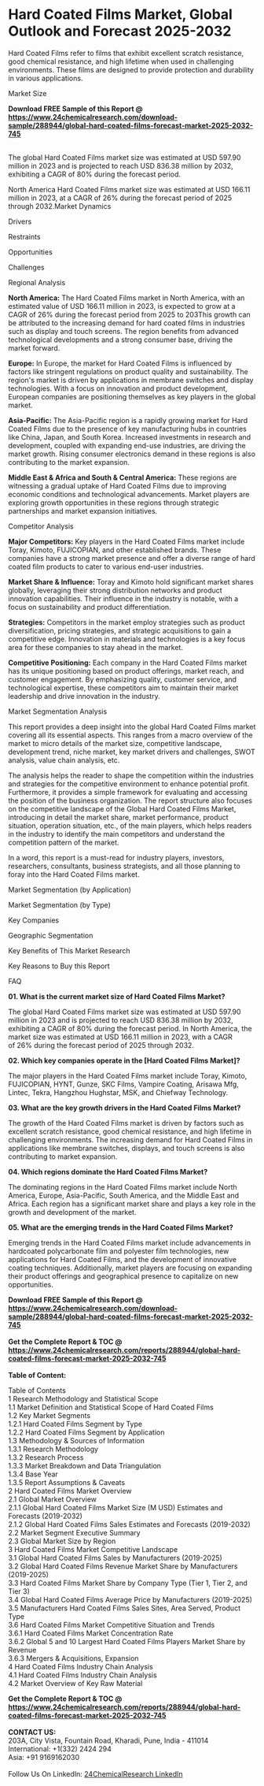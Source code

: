 <h1>Hard Coated Films Market, Global Outlook and Forecast 2025-2032</h1><p>Hard Coated Films refer to films that exhibit excellent scratch resistance, good chemical resistance, and high lifetime when used in challenging environments. These films are designed to provide protection and durability in various applications.</p><p>
Market Size</p><p>
</p><div><b>Download FREE Sample of this Report @ 
            <a href="https://www.24chemicalresearch.com/download-sample/288944/global-hard-coated-films-forecast-market-2025-2032-745">
            https://www.24chemicalresearch.com/download-sample/288944/global-hard-coated-films-forecast-market-2025-2032-745</a></b></div><br><p>The global Hard Coated Films market size was estimated at USD 597.90 million in 2023 and is projected to reach USD 836.38 million by 2032, exhibiting a CAGR of 80% during the forecast period.</p><p>
</p><p>North America Hard Coated Films market size was estimated at USD 166.11 million in 2023, at a CAGR of 26% during the forecast period of 2025 through 2032.Market Dynamics</p><p>
Drivers</p><p>
</p><p>
Restraints</p><p>
</p><p>
Opportunities</p><p>
</p><p>
Challenges</p><p>
</p><p>
Regional Analysis</p><p>
</p><p><strong>North America:</strong> The Hard Coated Films market in North America, with an estimated value of USD 166.11 million in 2023, is expected to grow at a CAGR of 26% during the forecast period from 2025 to 203This growth can be attributed to the increasing demand for hard coated films in industries such as display and touch screens. The region benefits from advanced technological developments and a strong consumer base, driving the market forward.</p><p>
</p><p><strong>Europe:</strong> In Europe, the market for Hard Coated Films is influenced by factors like stringent regulations on product quality and sustainability. The region's market is driven by applications in membrane switches and display technologies. With a focus on innovation and product development, European companies are positioning themselves as key players in the global market.</p><p>
</p><p><strong>Asia-Pacific:</strong> The Asia-Pacific region is a rapidly growing market for Hard Coated Films due to the presence of key manufacturing hubs in countries like China, Japan, and South Korea. Increased investments in research and development, coupled with expanding end-use industries, are driving the market growth. Rising consumer electronics demand in these regions is also contributing to the market expansion.</p><p>
</p><p><strong>Middle East &amp; Africa and South &amp; Central America:</strong> These regions are witnessing a gradual uptake of Hard Coated Films due to improving economic conditions and technological advancements. Market players are exploring growth opportunities in these regions through strategic partnerships and market expansion initiatives.</p><p>
Competitor Analysis</p><p>
</p><p><strong>Major Competitors:</strong> Key players in the Hard Coated Films market include Toray, Kimoto, FUJICOPIAN, and other established brands. These companies have a strong market presence and offer a diverse range of hard coated film products to cater to various end-user industries.</p><p>
</p><p><strong>Market Share &amp; Influence:</strong> Toray and Kimoto hold significant market shares globally, leveraging their strong distribution networks and product innovation capabilities. Their influence in the industry is notable, with a focus on sustainability and product differentiation.</p><p>
</p><p><strong>Strategies:</strong> Competitors in the market employ strategies such as product diversification, pricing strategies, and strategic acquisitions to gain a competitive edge. Innovation in materials and technologies is a key focus area for these companies to stay ahead in the market.</p><p>
</p><p><strong>Competitive Positioning:</strong> Each company in the Hard Coated Films market has its unique positioning based on product offerings, market reach, and customer engagement. By emphasizing quality, customer service, and technological expertise, these competitors aim to maintain their market leadership and drive innovation in the industry.</p><p>
Market Segmentation Analysis</p><p>
</p><p>This report provides a deep insight into the global Hard Coated Films market covering all its essential aspects. This ranges from a macro overview of the market to micro details of the market size, competitive landscape, development trend, niche market, key market drivers and challenges, SWOT analysis, value chain analysis, etc.</p><p>
</p><p>The analysis helps the reader to shape the competition within the industries and strategies for the competitive environment to enhance potential profit. Furthermore, it provides a simple framework for evaluating and accessing the position of the business organization. The report structure also focuses on the competitive landscape of the Global Hard Coated Films Market, introducing in detail the market share, market performance, product situation, operation situation, etc., of the main players, which helps readers in the industry to identify the main competitors and understand the competition pattern of the market.</p><p>
</p><p>In a word, this report is a must-read for industry players, investors, researchers, consultants, business strategists, and all those planning to foray into the Hard Coated Films market.</p><p>
Market Segmentation (by Application)</p><p>
</p><p>
Market Segmentation (by Type)</p><p>
</p><p>
Key Companies</p><p>
</p><p>
Geographic Segmentation</p><p>
</p><p>
Key Benefits of This Market Research</p><p>
</p><p>
Key Reasons to Buy this Report</p><p>
</p><p>
FAQ </p><p>
<strong>01. What is the current market size of Hard Coated Films Market?</strong></p><p>
</p><p>The global Hard Coated Films market size was estimated at USD 597.90 million in 2023 and is projected to reach USD 836.38 million by 2032, exhibiting a CAGR of 80% during the forecast period. In North America, the market size was estimated at USD 166.11 million in 2023, with a CAGR of 26% during the forecast period of 2025 through 2032.</p><p>
<strong>02. Which key companies operate in the [Hard Coated Films Market]?</strong></p><p>
</p><p>The major players in the Hard Coated Films market include Toray, Kimoto, FUJICOPIAN, HYNT, Gunze, SKC Films, Vampire Coating, Arisawa Mfg, Lintec, Tekra, Hangzhou Hughstar, MSK, and Chiefway Technology.</p><p>
<strong>03. What are the key growth drivers in the Hard Coated Films Market?</strong></p><p>
</p><p>The growth of the Hard Coated Films market is driven by factors such as excellent scratch resistance, good chemical resistance, and high lifetime in challenging environments. The increasing demand for Hard Coated Films in applications like membrane switches, displays, and touch screens is also contributing to market expansion.</p><p>
<strong>04. Which regions dominate the Hard Coated Films Market?</strong></p><p>
</p><p>The dominating regions in the Hard Coated Films market include North America, Europe, Asia-Pacific, South America, and the Middle East and Africa. Each region has a significant market share and plays a key role in the growth and development of the market.</p><p>
<strong>05. What are the emerging trends in the Hard Coated Films Market?</strong></p><p>
</p><p>Emerging trends in the Hard Coated Films market include advancements in hardcoated polycarbonate film and polyester film technologies, new applications for Hard Coated Films, and the development of innovative coating techniques. Additionally, market players are focusing on expanding their product offerings and geographical presence to capitalize on new opportunities.</p><div><b>Download FREE Sample of this Report @ 
            <a href="https://www.24chemicalresearch.com/download-sample/288944/global-hard-coated-films-forecast-market-2025-2032-745">
            https://www.24chemicalresearch.com/download-sample/288944/global-hard-coated-films-forecast-market-2025-2032-745</a></b></div><br><div><b>Get the Complete Report & TOC @ 
            <a href="https://www.24chemicalresearch.com/reports/288944/global-hard-coated-films-forecast-market-2025-2032-745">
            https://www.24chemicalresearch.com/reports/288944/global-hard-coated-films-forecast-market-2025-2032-745</a></b></div><br>
            <b>Table of Content:</b><p>Table of Contents<br />
1 Research Methodology and Statistical Scope<br />
1.1 Market Definition and Statistical Scope of Hard Coated Films<br />
1.2 Key Market Segments<br />
1.2.1 Hard Coated Films Segment by Type<br />
1.2.2 Hard Coated Films Segment by Application<br />
1.3 Methodology & Sources of Information<br />
1.3.1 Research Methodology<br />
1.3.2 Research Process<br />
1.3.3 Market Breakdown and Data Triangulation<br />
1.3.4 Base Year<br />
1.3.5 Report Assumptions & Caveats<br />
2 Hard Coated Films Market Overview<br />
2.1 Global Market Overview<br />
2.1.1 Global Hard Coated Films Market Size (M USD) Estimates and Forecasts (2019-2032)<br />
2.1.2 Global Hard Coated Films Sales Estimates and Forecasts (2019-2032)<br />
2.2 Market Segment Executive Summary<br />
2.3 Global Market Size by Region<br />
3 Hard Coated Films Market Competitive Landscape<br />
3.1 Global Hard Coated Films Sales by Manufacturers (2019-2025)<br />
3.2 Global Hard Coated Films Revenue Market Share by Manufacturers (2019-2025)<br />
3.3 Hard Coated Films Market Share by Company Type (Tier 1, Tier 2, and Tier 3)<br />
3.4 Global Hard Coated Films Average Price by Manufacturers (2019-2025)<br />
3.5 Manufacturers Hard Coated Films Sales Sites, Area Served, Product Type<br />
3.6 Hard Coated Films Market Competitive Situation and Trends<br />
3.6.1 Hard Coated Films Market Concentration Rate<br />
3.6.2 Global 5 and 10 Largest Hard Coated Films Players Market Share by Revenue<br />
3.6.3 Mergers & Acquisitions, Expansion<br />
4 Hard Coated Films Industry Chain Analysis<br />
4.1 Hard Coated Films Industry Chain Analysis<br />
4.2 Market Overview of Key Raw Material</p><div><b>Get the Complete Report & TOC @ 
            <a href="https://www.24chemicalresearch.com/reports/288944/global-hard-coated-films-forecast-market-2025-2032-745">
            https://www.24chemicalresearch.com/reports/288944/global-hard-coated-films-forecast-market-2025-2032-745</a></b></div><br><b>CONTACT US:</b><br>
            203A, City Vista, Fountain Road, Kharadi, Pune, India - 411014<br>
            International: +1(332) 2424 294<br>
            Asia: +91 9169162030 <br><br>
            Follow Us On LinkedIn: <a href="https://www.linkedin.com/company/24chemicalresearch/">24ChemicalResearch LinkedIn</a>